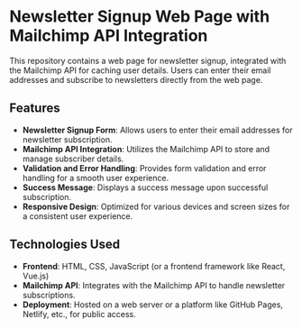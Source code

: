 # Newsletter Signup Web Page with Mailchimp API Integration

This repository contains a web page for newsletter signup, integrated with the Mailchimp API for caching user details. Users can enter their email addresses and subscribe to newsletters directly from the web page.

## Features

- **Newsletter Signup Form**: Allows users to enter their email addresses for newsletter subscription.
- **Mailchimp API Integration**: Utilizes the Mailchimp API to store and manage subscriber details.
- **Validation and Error Handling**: Provides form validation and error handling for a smooth user experience.
- **Success Message**: Displays a success message upon successful subscription.
- **Responsive Design**: Optimized for various devices and screen sizes for a consistent user experience.

## Technologies Used

- **Frontend**: HTML, CSS, JavaScript (or a frontend framework like React, Vue.js)
- **Mailchimp API**: Integrates with the Mailchimp API to handle newsletter subscriptions.
- **Deployment**: Hosted on a web server or a platform like GitHub Pages, Netlify, etc., for public access.
